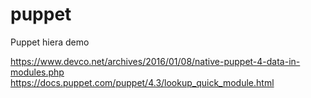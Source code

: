 # puppet
Puppet hiera demo


https://www.devco.net/archives/2016/01/08/native-puppet-4-data-in-modules.php
https://docs.puppet.com/puppet/4.3/lookup_quick_module.html
